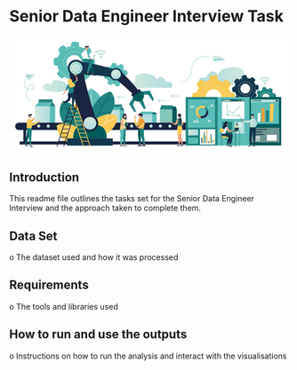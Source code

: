 # Senior Data Engineer Interview Task

![Data Engineering](https://github.com/Ewan-Driver/SnrDatEng/blob/main/DE.PNG?raw=true)

## Introduction

This readme file outlines the tasks set for the Senior Data Engineer Interview and the approach taken to complete them.

## Data Set
o	The dataset used and how it was processed


## Requirements
o	The tools and libraries used

## How to run and use the outputs
o	Instructions on how to run the analysis and interact with the visualisations 
